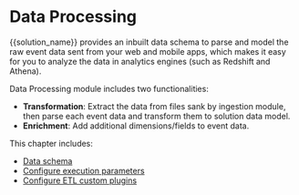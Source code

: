 # Data Processing
{{solution_name}} provides an inbuilt data schema to parse and model the raw event data sent from your web and mobile apps, which makes it easy for you to analyze the data in analytics engines (such as Redshift and Athena). 

Data Processing module includes two functionalities:

- **Transformation**: Extract the data from files sank by ingestion module, then parse each event data and transform them to solution data model.
- **Enrichment**: Add additional dimensions/fields to event data.


This chapter includes:

- [Data schema](./data-schema.md)
- [Configure execution parameters](./configure-execution-para.md)
- [Configure ETL custom plugins](./configure-plugin.md)
